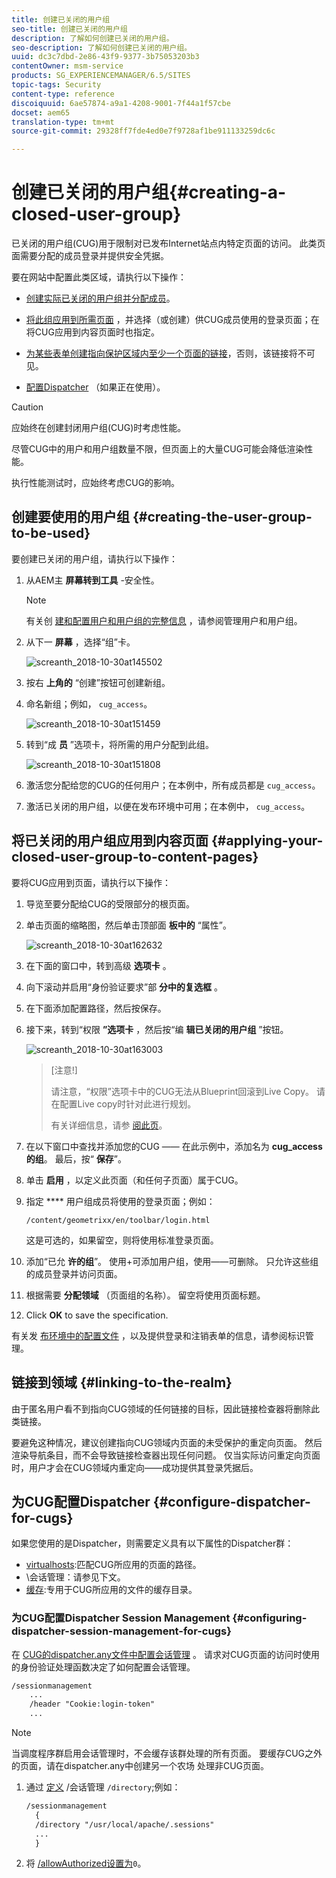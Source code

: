 ```yaml
---
title: 创建已关闭的用户组
seo-title: 创建已关闭的用户组
description: 了解如何创建已关闭的用户组。
seo-description: 了解如何创建已关闭的用户组。
uuid: dc3c7dbd-2e86-43f9-9377-3b75053203b3
contentOwner: msm-service
products: SG_EXPERIENCEMANAGER/6.5/SITES
topic-tags: Security
content-type: reference
discoiquuid: 6ae57874-a9a1-4208-9001-7f44a1f57cbe
docset: aem65
translation-type: tm+mt
source-git-commit: 29328ff7fde4ed0e7f9728af1be911133259dc6c

---
```



# 创建已关闭的用户组{#creating-a-closed-user-group}

已关闭的用户组(CUG)用于限制对已发布Internet站点内特定页面的访问。 此类页面需要分配的成员登录并提供安全凭据。

要在网站中配置此类区域，请执行以下操作：

* [创建实际已关闭的用户组并分配成员](#creating-the-user-group-to-be-used)。

* [将此组应用到所需页面](#applying-your-closed-user-group-to-content-pages) ，并选择（或创建）供CUG成员使用的登录页面；在将CUG应用到内容页面时也指定。

* [为某些表单创建指向保护区域内至少一个页面的链接](#linking-to-the-realm)，否则，该链接将不可见。
* [配置Dispatcher](#configure-dispatcher-for-cugs) （如果正在使用）。

>[!CAUTION]
>
>应始终在创建封闭用户组(CUG)时考虑性能。
>
>尽管CUG中的用户和用户组数量不限，但页面上的大量CUG可能会降低渲染性能。
>
>执行性能测试时，应始终考虑CUG的影响。

## 创建要使用的用户组 {#creating-the-user-group-to-be-used}

要创建已关闭的用户组，请执行以下操作：

1. 从AEM主 **屏幕转到工具** -安全性。

   >[!NOTE]
   >
   >有关创 [建和配置用户和用户组的完整信息](/help/sites-administering/security.md#managing-users-and-groups) ，请参阅管理用户和用户组。

1. 从下一 **屏幕** ，选择“组”卡。

   ![screanth_2018-10-30at145502](assets/screenshot_2018-10-30at145502.png)

1. 按右 **上角的** “创建”按钮可创建新组。
1. 命名新组；例如， `cug_access`。

   ![screanth_2018-10-30at151459](assets/screenshot_2018-10-30at151459.png)

1. 转到“成 **员** ”选项卡，将所需的用户分配到此组。

   ![screanth_2018-10-30at151808](assets/screenshot_2018-10-30at151808.png)

1. 激活您分配给您的CUG的任何用户；在本例中，所有成员都是 `cug_access`。
1. 激活已关闭的用户组，以便在发布环境中可用；在本例中， `cug_access`。

## 将已关闭的用户组应用到内容页面 {#applying-your-closed-user-group-to-content-pages}

要将CUG应用到页面，请执行以下操作：

1. 导览至要分配给CUG的受限部分的根页面。
1. 单击页面的缩略图，然后单击顶部面 **板中的** “属性”。

   ![screanth_2018-10-30at162632](assets/screenshot_2018-10-30at162632.png)

1. 在下面的窗口中，转到高级 **选项卡** 。
1. 向下滚动并启用“身份验证要求”部 **分中的复选框** 。

1. 在下面添加配置路径，然后按保存。
1. 接下来，转到“权限 **”选项卡** ，然后按“编 **辑已关闭的用户组** ”按钮。

   ![screanth_2018-10-30at163003](assets/screenshot_2018-10-30at163003.png)

   >[注意!]
   >
   > 请注意，“权限”选项卡中的CUG无法从Blueprint回滚到Live Copy。 请在配置Live copy时针对此进行规划。
   >
   > 有关详细信息，请参 [阅此页](closed-user-groups.md#aem-livecopy)。

1. 在以下窗口中查找并添加您的CUG —— 在此示例中，添加名为 **cug_access的组**。 最后，按“ **保存**”。
1. 单击 **启用** ，以定义此页面（和任何子页面）属于CUG。
1. 指定 **** 用户组成员将使用的登录页面；例如：

   `/content/geometrixx/en/toolbar/login.html`

   这是可选的，如果留空，则将使用标准登录页面。

1. 添加“已允 **许的组**”。 使用+可添加用户组，使用——可删除。 只允许这些组的成员登录并访问页面。
1. 根据需要 **分配领域** （页面组的名称）。 留空将使用页面标题。
1. Click **OK** to save the specification.

有关发 [布环境中的配置文件](/help/sites-administering/identity-management.md) ，以及提供登录和注销表单的信息，请参阅标识管理。

## 链接到领域 {#linking-to-the-realm}

由于匿名用户看不到指向CUG领域的任何链接的目标，因此链接检查器将删除此类链接。

要避免这种情况，建议创建指向CUG领域内页面的未受保护的重定向页面。 然后渲染导航条目，而不会导致链接检查器出现任何问题。 仅当实际访问重定向页面时，用户才会在CUG领域内重定向——成功提供其登录凭据后。

## 为CUG配置Dispatcher {#configure-dispatcher-for-cugs}

如果您使用的是Dispatcher，则需要定义具有以下属性的Dispatcher群：

* [virtualhosts](https://helpx.adobe.com/experience-manager/dispatcher/using/dispatcher-configuration.html#identifying-virtual-hosts-virtualhosts):匹配CUG所应用的页面的路径。
* \会话管理：请参见下文。
* [缓存](https://helpx.adobe.com/experience-manager/dispatcher/using/dispatcher-configuration.html#configuring-the-dispatcher-cache-cache):专用于CUG所应用的文件的缓存目录。

### 为CUG配置Dispatcher Session Management {#configuring-dispatcher-session-management-for-cugs}

在 [CUG的dispatcher.any文件中配置会话管理](https://helpx.adobe.com/experience-manager/dispatcher/using/dispatcher-configuration.html#enabling-secure-sessions-sessionmanagement) 。 请求对CUG页面的访问时使用的身份验证处理函数决定了如何配置会话管理。

```xml
/sessionmanagement
    ...
    /header "Cookie:login-token"
    ...
```

>[!NOTE]
>
>当调度程序群启用会话管理时，不会缓存该群处理的所有页面。 要缓存CUG之外的页面，请在dispatcher.any中创建另一个农场
>处理非CUG页面。

1. 通过 [定义](https://helpx.adobe.com/experience-manager/dispatcher/using/dispatcher-configuration.html#enabling-secure-sessions-sessionmanagement) /会话管理 `/directory`;例如：

   ```xml
   /sessionmanagement
     {
     /directory "/usr/local/apache/.sessions"
     ...
     }
   ```

1. 将 [/allowAuthorized设置为](https://helpx.adobe.com/experience-manager/dispatcher/using/dispatcher-configuration.html#caching-when-authentication-is-used)`0`。


